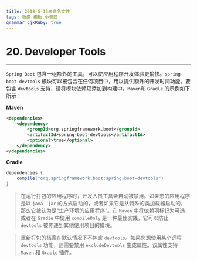 ```yaml
---
title: 2018-5-15未命名文件 
tags: 新建,模板,小书匠
grammar_cjkRuby: true
---
```



# 20. Developer Tools
---

`Spring Boot` 包含一组额外的工具，可以使应用程序开发体验更愉快。`spring-boot-devtools` 模块可以被包含在任何项目中，用以提供额外的开发时间功能。要包含 `devtools` 支持，请将模块依赖项添加到构建中，`Maven`和 `Gradle` 的示例如下所示：

**Maven**
``` xml
<dependencies>
	<dependency>
		<groupId>org.springframework.boot</groupId>
		<artifactId>spring-boot-devtools</artifactId>
		<optional>true</optional>
	</dependency>
</dependencies>
```

**Gradle**
``` gradle
dependencies {
	compile("org.springframework.boot:spring-boot-devtools")
}
```

> 在运行打包的应用程序时，开发人员工具会自动被禁用。如果您的应用程序是以 `java -jar` 的方式启动的，或者如果它是从特殊的类加载器启动的，那么它被认为是“生产环境的应用程序”。在 `Maven` 中将依赖项标记为可选，或者在 `Gradle` 中使用 `compileOnly` 是一种最佳实践，它可以防止 `devtools` 被传递到其他使用项目的模块。

> 重新打包的档案在默认情况下不包含 `devtools`。如果您想使用某个远程 `devtools` 功能，则需要禁用 `excludeDevtools` 生成属性。该属性支持 `Maven` 和 `Gradle` 插件。